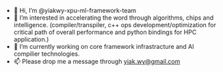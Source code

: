 - 👋 Hi, I’m @yiakwy-xpu-ml-framework-team
- 👀 I’m interested in accelerating the word through algorithms, chips and intelligence. \(compiler/transpiler, c++ ops development/optimization for critical path of overall performance and python bindings for HPC application.\)
- 🌱 I’m currently working on core framework infrastracture and AI compilier technologies.
- 📫 Please drop me a message through yiak.wy@gmail.com

<!---
yiakwy-xpu-ml-framework-team/yiakwy-xpu-ml-framework-team is a ✨ special ✨ repository because its `README.md` (this file) appears on your GitHub profile.
You can click the Preview link to take a look at your changes.
--->
